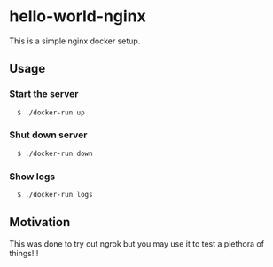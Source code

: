 # hello-world-nginx

This is a simple nginx docker setup.

## Usage

### Start the server

```bash
  $ ./docker-run up
```

### Shut down server

```bash
  $ ./docker-run down
```

### Show logs

```bash
  $ ./docker-run logs
```


## Motivation

This was done to try out ngrok but you may use it to test a plethora of things!!!